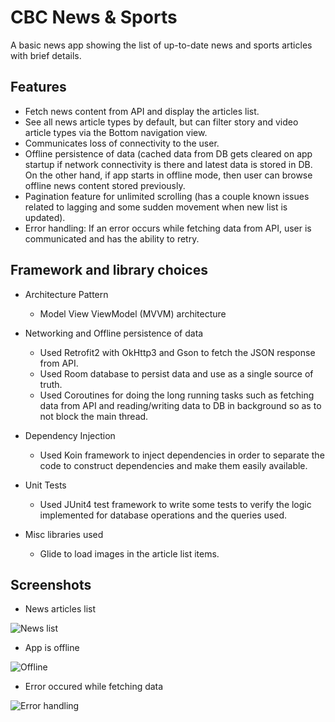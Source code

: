 # CBC News & Sports

A basic news app showing the list of up-to-date news and sports articles with brief details.

## Features

* Fetch news content from API and display the articles list.
* See all news article types by default, but can filter story and video article types via the Bottom navigation view.
* Communicates loss of connectivity to the user.
* Offline persistence of data (cached data from DB gets cleared on app startup if network connectivity is there and latest data is stored in DB. On the other hand, if app starts in offline mode, then user can browse offline news content stored previously.
* Pagination feature for unlimited scrolling (has a couple known issues related to lagging and some sudden movement when new list is updated).
* Error handling: If an error occurs while fetching data from API, user is communicated and has the ability to retry.

## Framework and library choices

* Architecture Pattern
  * Model View ViewModel (MVVM) architecture

* Networking and Offline persistence of data
  * Used Retrofit2 with OkHttp3 and Gson to fetch the JSON response from API.
  * Used Room database to persist data and use as a single source of truth.
  * Used Coroutines for doing the long running tasks such as fetching data from API and reading/writing data to DB in background so as to not block the main thread.
	
* Dependency Injection
  * Used Koin framework to inject dependencies in order to separate the code to construct dependencies and make them easily available.

* Unit Tests
  * Used JUnit4 test framework to write some tests to verify the logic implemented for database operations and the queries used.

* Misc libraries used
  * Glide to load images in the article list items.


## Screenshots

* News articles list

![News list](https://user-images.githubusercontent.com/31713053/220617979-0f28e952-0ecd-4bdb-9436-03b96c8d082a.png)


* App is offline

![Offline](https://user-images.githubusercontent.com/31713053/220618631-18d029d0-b660-426c-9652-7d986f2ee5ec.png)


* Error occured while fetching data

![Error handling](https://user-images.githubusercontent.com/31713053/220618830-de6264e5-d22d-4c72-8dcb-89cac0bf03b1.png)
